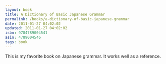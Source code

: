 ```yaml
---
layout: book
title: A Dictionary of Basic Japanese Grammar
permalink: /books/a-dictionary-of-basic-japanese-grammar
date: 2011-01-27 04:02:02
updated: 2011-01-27 04:02:02
isbn: 9784789004541
asin: 4789004546
tags: book
---
```

This is my favorite book on Japanese grammar. It works well as a reference.
